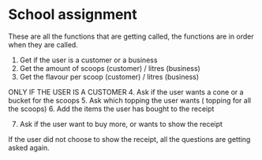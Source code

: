 # School assignment


These are all the functions that are getting called, the functions are in order when they are called.

1. Get if the user is a customer or a business
2. Get the amount of scoops (customer) / litres (business)
3. Get the flavour per scoop (customer) / litres (business)

ONLY IF THE USER IS A CUSTOMER
  4. Ask if the user wants a cone or a bucket for the scoops
  5. Ask which topping the user wants (  topping for all the scoops)
  6. Add the items the user has bought to the receipt

7. Ask if the user want to buy more, or wants to show the receipt

If the user did not choose to show the receipt, all the questions are getting asked again.
